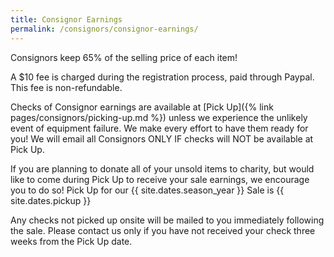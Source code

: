 ```yaml
---
title: Consignor Earnings
permalink: /consignors/consignor-earnings/
---
```


Consignors keep 65% of the selling price of each item!

A $10 fee is charged during the registration process, paid through Paypal. This fee is non-refundable.

Checks of Consignor earnings are available at [Pick Up]({% link pages/consignors/picking-up.md %}) unless we experience the unlikely event of equipment failure. We make every effort to have them ready for you! We will email all Consignors ONLY IF checks will NOT be available at Pick Up.

If you are planning to donate all of your unsold items to charity, but would like to come during Pick Up to receive your sale earnings, we encourage you to do so! Pick Up for our {{ site.dates.season_year }} Sale is {{ site.dates.pickup }}

Any checks not picked up onsite will be mailed to you immediately following the sale. Please contact us only if you have not received your check three weeks from the Pick Up date.
